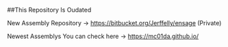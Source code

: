
##This Repository Is Oudated


New Assembly Repository -> https://bitbucket.org/Jerffelly/ensage (Private)


Newest Assemblys You can check here -> https://mc01da.github.io/
